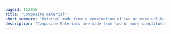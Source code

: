 ```yaml
---
pageid: 157616
title: "Composite material"
short_summary: "Material made from a combination of two or more unlike substances"
description: "Composite Materials are made from two or more constituent Materials. These constituent Materials have notably dissimilar Chemical or physical Properties and are merged to create a Material with Properties that are unlike the individual Elements. Within the finished Structure, the individual Elements remain separate and distinct, distinguishing Composites from Mixtures and solid Solutions."
---
```

